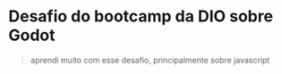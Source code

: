 # Desafio do bootcamp da DIO sobre Godot
> aprendi muito com esse desafio, principalmente sobre javascript
